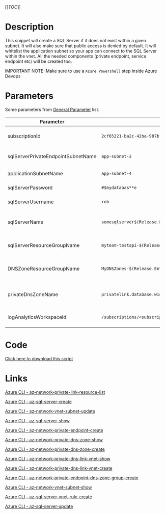 [[_TOC_]]

# Description
This snippet will create a SQL Server if it does not exist within a given subnet. It will also make sure that public access is denied by default. It will whitelist the application subnet so your app can connect to the SQL Server within the vnet. All the needed components (private endpoint, service endpoint etc) will be created too.

IMPORTANT NOTE: Make sure to use a `Azure Powershell` step inside Azure Devops

# Parameters
Some parameters from [General Parameter](/Azure/Azure-CLI-Snippets) list.

| Parameter | Example Value | Description |
|--|--|--|
| subscriptionId | `2cf65221-ba2c-42ba-987b-ef8981519431` | The subscription ID (or name) on which the SQL Server should be provisioned. |
| sqlServerPrivateEndpointSubnetName | `app-subnet-3` | The name of the subnet you want your sql server's private endpoint to be in |
| applicationSubnetName | `app-subnet-4` | The name of the subnet the appservice is in |
| sqlServerPassword | `#$mydatabas**e` | The password for the sqlserverusername |
| sqlServerUsername | `rob` | The admin username for the sqlserver |
| sqlServerName | `somesqlserver$(Release.EnvironmentName)` | The name for the SQL Server resource. It's recommended to use just alphanumerical characters without hyphens etc.|
| sqlServerResourceGroupName | `myteam-testapi-$(Release.EnvironmentName)` | The name of the resourcegroup you want your sql server to be created in |
| DNSZoneResourceGroupName | `MyDNSZones-$(Release.EnvironmentName)` | Make sure to use the shared DNS Zone resource group (you can only register a zone once per subscription). |
| privateDnsZoneName | `privatelink.database.windows.net` | The name of DNS zone where your private endpoint will be created in. If you are unsure use `privatelink.database.windows.net` |
| logAnalyticsWorkspaceId | `/subscriptions/<subscriptionid>/resourceGroups/<resourcegroup>/providers/Microsoft.OperationalInsights/workspaces/<loganalyticsworkspacename>` | The log analytics workspace to write the auditing logs to for this SQL Server instance |

# Code
[Click here to download this script](../../../../src/SQL-Server/Create-SQL-Server.ps1)

# Links

[Azure CLI - az-network-private-link-resource-list](https://docs.microsoft.com/en-us/cli/azure/network/private-link-resource?view=azure-cli-latest#az-network-private-link-resource-list)

[Azure CLI - az-sql-server-create](https://docs.microsoft.com/en-us/cli/azure/sql/server?view=azure-cli-latest#az-sql-server-create)

[Azure CLI - az-network-vnet-subnet-update](https://docs.microsoft.com/en-us/cli/azure/network/vnet/subnet?view=azure-cli-latest#az-network-vnet-subnet-update)

[Azure CLI - az-sql-server-show](https://docs.microsoft.com/en-us/cli/azure/sql/server?view=azure-cli-latest#az-sql-server-show)

[Azure CLI - az-network-private-endpoint-create](https://docs.microsoft.com/en-us/cli/azure/network/private-endpoint?view=azure-cli-latest#az-network-private-endpoint-create)

[Azure CLI - az-network-private-dns-zone-show](https://docs.microsoft.com/en-us/cli/azure/ext/privatedns/network/private-dns/zone?view=azure-cli-latest#ext-privatedns-az-network-private-dns-zone-show)

[Azure CLI - az-network-private-dns-zone-create](https://docs.microsoft.com/en-us/cli/azure/ext/privatedns/network/private-dns/zone?view=azure-cli-latest#ext-privatedns-az-network-private-dns-zone-create)

[Azure CLI - az-network-private-dns-link-vnet-show](https://docs.microsoft.com/en-us/cli/azure/network/private-dns/link/vnet?view=azure-cli-latest#az-network-private-dns-link-vnet-show)

[Azure CLI - az-network-private-dns-link-vnet-create](https://docs.microsoft.com/en-us/cli/azure/network/private-dns/link/vnet?view=azure-cli-latest#az-network-private-dns-link-vnet-create)

[Azure CLI - az-network-private-endpoint-dns-zone-group-create](https://docs.microsoft.com/en-us/cli/azure/network/private-endpoint/dns-zone-group?view=azure-cli-latest#az-network-private-endpoint-dns-zone-group-create)

[Azure CLI - az-network-vnet-subnet-show](https://docs.microsoft.com/en-us/cli/azure/network/vnet/subnet?view=azure-cli-latest#az-network-vnet-subnet-show)

[Azure CLI - az-sql-server-vnet-rule-create](https://docs.microsoft.com/en-us/cli/azure/sql/server/vnet-rule?view=azure-cli-latest#az-sql-server-vnet-rule-create)

[Azure CLI - az-sql-server-update](https://docs.microsoft.com/en-us/cli/azure/sql/server?view=azure-cli-latest#az-sql-server-update)